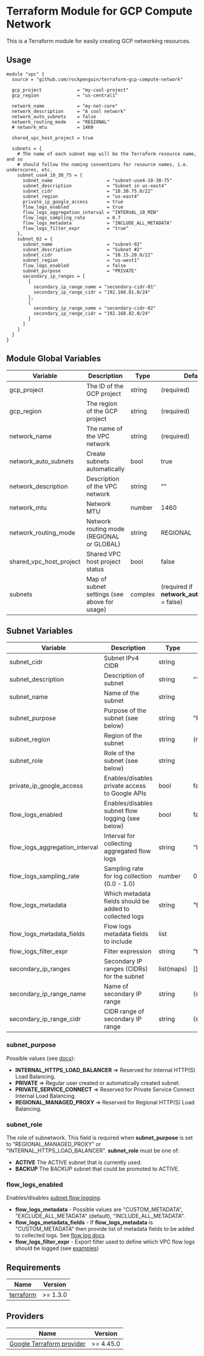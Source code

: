# Terraform Module for GCP Compute Network

This is a Terraform module for easily creating GCP networking resources.

## Usage
```hcl
module "vpc" {
  source = "github.com/rockpenguin/terraform-gcp-compute-network"

  gcp_project             = "my-cool-project"
  gcp_region              = "us-central1"

  network_name            = "my-net-core"
  network_description     = "A cool network"
  network_auto_subnets    = false
  network_routing_mode    = "REGIONAL"
  # network_mtu           = 1460

  shared_vpc_host_project = true

  subnets = {
    # The name of each subnet map will be the Terraform resource name, and so
    # should follow the naming conventions for resource names, i.e. underscores, etc.
    subnet_use4_10_30_75 = {
      subnet_name                    = "subnet-use4-10-30-75"
      subnet_description             = "Subnet in us-east4"
      subnet_cidr                    = "10.30.75.0/22"
      subnet_region                  = "us-east4"
      private_ip_google_access       = true
      flow_logs_enabled              = true
      flow_logs_aggregation_interval = "INTERVAL_10_MIN"
      flow_logs_sampling_rate        = 0.7
      flow_logs_metadata             = "INCLUDE_ALL_METADATA"
      flow_logs_filter_expr          = "true"
    },
    subnet_02 = {
      subnet_name                    = "subnet-02"
      subnet_description             = "Subnet #2"
      subnet_cidr                    = "10.15.20.0/22"
      subnet_region                  = "us-west1"
      flow_logs_enabled              = false
      subnet_purpose                 = "PRIVATE"
      secondary_ip_ranges = [
        {
          secondary_ip_range_name = "secondary-cidr-01"
          secondary_ip_range_cidr = "192.168.81.0/24"
        },
        {
          secondary_ip_range_name = "secondary-cidr-02"
          secondary_ip_range_cidr = "192.168.82.0/24"
        }
      ]
    }
  }
}
```

## Module Global Variables
| Variable                | Description                                  | Type             | Default      | Required |
|-------------------------|----------------------------------------------|------------------|--------------|----------|
| gcp_project             | The ID of the GCP project                    | string           | (required)   | yes      |
| gcp_region              | The region of the GCP project                | string           | (required)   | yes      |
| network_name            | The name of the VPC network                  | string           | (required)   | yes      |
| network_auto_subnets    | Create subnets automatically                 | bool             | true         | no       |
| network_description     | Description of the VPC network               | string           | ""           | no       |
| network_mtu             | Network MTU                                  | number           | 1460         | no       |
| network_routing_mode    | Network routing mode (REGIONAL or GLOBAL)    | string           | REGIONAL     | no       |
| shared_vpc_host_project | Shared VPC host project status               | bool             | false        | no       |
| subnets                 | Map of subnet settings (see above for usage) | complex          | (required if **network_auto_subnets** = false) | no |

## Subnet Variables
| Variable                       | Description                                             | Type             | Default                | Required |
|--------------------------------|---------------------------------------------------------|------------------|------------------------|----------|
| subnet_cidr                    | Subnet IPv4 CIDR                                        | string           |                        | yes      |
| subnet_description             | Description of subnet                                   | string           | ""                     | no       |
| subnet_name                    | Name of the subnet                                      | string           |                        | yes      |
| subnet_purpose                 | Purpose of the subnet (see below)                       | string           | "PRIVATE"              | no       |
| subnet_region                  | Region of the subnet                                    | string           | (required)             | yes      |
| subnet_role                    | Role of the subnet (see below)                          | string           |                        | no       |
| private_ip_google_access       | Enables/disables private access to Google APIs          | bool             | false                  | no       |
| flow_logs_enabled              | Enables/disables subnet flow logging (see below)        | bool             | false                  | no       |
| flow_logs_aggregation_interval | Interval for collecting aggregated flow logs            | string           | "INTERVAL_5_SEC"       | no       |
| flow_logs_sampling_rate        | Sampling rate for log collection (0.0 - 1.0)            | number           | 0.5                    | no       |
| flow_logs_metadata             | Which metadata fields should be added to collected logs | string           | "EXCLUDE_ALL_METADATA" | no       |
| flow_logs_metadata_fields      | Flow logs metadata fields to include                    | list             |                        | no       |
| flow_logs_filter_expr          | Filter expression                                       | string           | "true"                 | no       |
| secondary_ip_ranges            | Secondary IP ranges (CIDRs) for the subnet              | list(maps)       | []                     | no       |
| secondary_ip_range_name        | Name of secondary IP range                              | string           | (see usage example)    | no       |
| secondary_ip_range_cidr        | CIDR range of secondary IP range                        | string           | (see usage example)    | no       |

### subnet_purpose

Possible values (see [docs](https://cloud.google.com/vpc/docs/subnets#purpose)):
* **INTERNAL_HTTPS_LOAD_BALANCER** => Reserved for Internal HTTP(S) Load Balancing.
* **PRIVATE** => Regular user created or automatically created subnet.
* **PRIVATE_SERVICE_CONNECT** => Reserved for Private Service Connect Internal Load Balancing.
* **REGIONAL_MANAGED_PROXY** => Reserved for Regional HTTP(S) Load Balancing.

### subnet_role

The role of subnetwork. This field is required when **subnet_purpose** is set to "REGIONAL_MANAGED_PROXY" or "INTERNAL_HTTPS_LOAD_BALANCER". **subnet_role** must be one of:
* **ACTIVE** The ACTIVE subnet that is currently used.
* **BACKUP** The BACKUP subnet that could be promoted to ACTIVE.

### flow_logs_enabled

Enables/disables [subnet flow logging](https://registry.terraform.io/providers/hashicorp/google/latest/docs/resources/compute_subnetwork#nested_log_config).

* **flow_logs_metadata** - Possible values are "CUSTOM_METADATA", "EXCLUDE_ALL_METADATA" (default), "INCLUDE_ALL_METADATA".
* **flow_logs_metadata_fields** - If **flow_logs_metadata** is "CUSTOM_METADATA" then provide list of metadata fields to be added to collected logs. See [flow log docs](https://cloud.google.com/vpc/docs/flow-logs#metadata)
* **flow_logs_filter_expr** - Export filter used to define which VPC flow logs should be logged (see [examples](https://cloud.google.com/vpc/docs/flow-logs#filtering))

## Requirements

| Name | Version |
|------|---------|
| [terraform](https://www.terraform.io/) | >= 1.3.0 |

## Providers

| Name | Version |
|------|---------|
| [Google Terraform provider](https://registry.terraform.io/providers/hashicorp/google/) | >= 4.45.0 |
